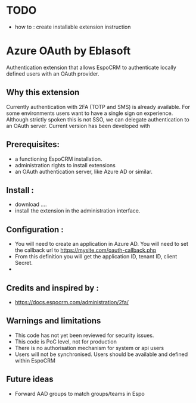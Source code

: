 # TODO 

- how to : create installable extension instruction


# Azure OAuth by Eblasoft

Authentication extension that allows EspoCRM to authenticate 
locally defined users with an OAuth provider. 


## Why this extension

Currently authentication with 2FA (TOTP and SMS) is already available. 
For some environments users want to have a single sign on experience. 
Although strictly spoken this is not SSO, we can delegate authentication to an OAuth server. 
Current version has been developed with 

## Prerequisites:

- a functioning EspoCRM installation.
- administration rights to install extensions
- an OAuth authentication server, like Azure AD or similar.

## Install : 

- download  .... 
- install the extension in the administration interface.

## Configuration : 

- You will need to create an application in Azure AD. You will need to set the callback url to https://mysite.com/oauth-callback.php
- From this definition you will get the application ID, tenant ID, client Secret.
-

## Credits and inspired by : 

- https://docs.espocrm.com/administration/2fa/

## Warnings and limitations
	
- This code has not yet been reviewed for security issues.
- This code is PoC level, not for production
- There is no authorisation mechanism for system or api users
- Users will not be synchronised. Users should be available and defined within EspoCRM

## Future ideas 

- Forward AAD groups to match groups/teams in Espo
